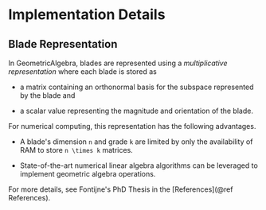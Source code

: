 # Implementation Details

## Blade Representation

In GeometricAlgebra, blades are represented using a _multiplicative representation_ where
each blade is stored as

* a matrix containing an orthonormal basis for the subspace represented by the blade and

* a scalar value representing the magnitude and orientation of the blade.

For numerical computing, this representation has the following advantages.

* A blade's dimension ``n`` and grade ``k`` are limited by only the availability of RAM to
  store ``n \times k`` matrices.

* State-of-the-art numerical linear algebra algorithms can be leveraged to implement
  geometric algebra operations.

For more details, see Fontijne's PhD Thesis in the [References](@ref References).
